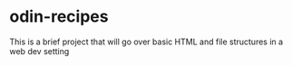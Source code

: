 # odin-recipes
This is a brief project that will go over basic HTML and file structures in a web dev setting